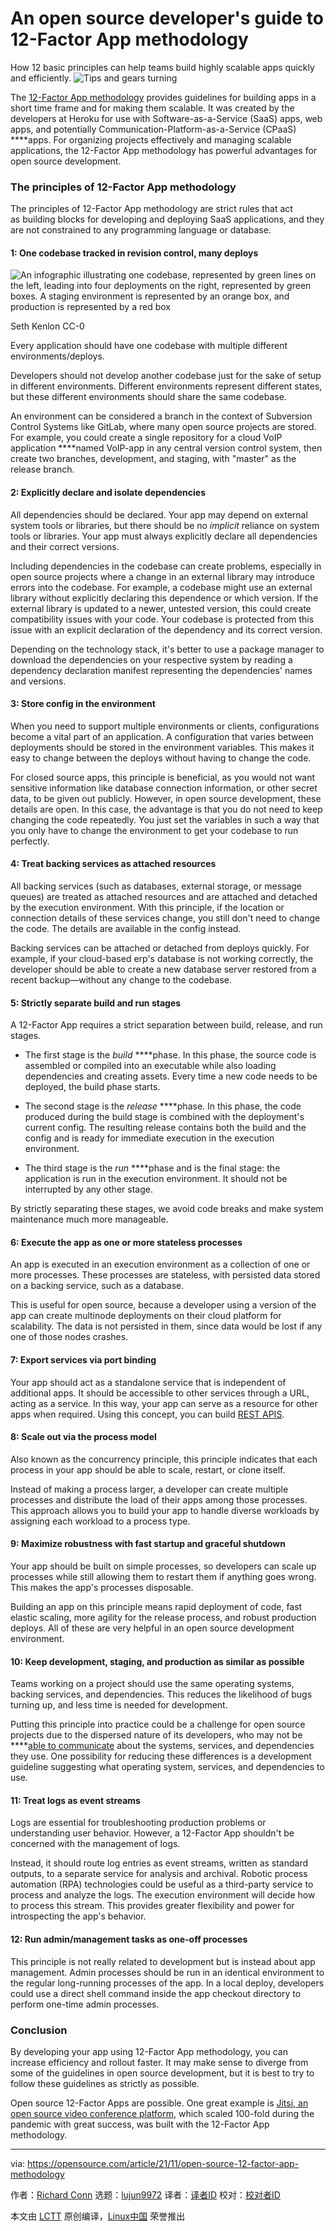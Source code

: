 [#]: subject: "An open source developer's guide to 12-Factor App methodology"
[#]: via: "https://opensource.com/article/21/11/open-source-12-factor-app-methodology"
[#]: author: "Richard Conn https://opensource.com/users/richardaconn-0"
[#]: collector: "lujun9972"
[#]: translator: " "
[#]: reviewer: " "
[#]: publisher: " "
[#]: url: " "

An open source developer's guide to 12-Factor App methodology
======
How 12 basic principles can help teams build highly scalable apps
quickly and efficiently.
![Tips and gears turning][1]

The [12-Factor App methodology][2] provides guidelines for building apps in a short time frame and for making them scalable. It was created by the developers at Heroku for use with Software-as-a-Service (SaaS) apps, web apps, and potentially Communication-Platform-as-a-Service (CPaaS) ****apps. For organizing projects effectively and managing scalable applications, the 12-Factor App methodology has powerful advantages for open source development.

### The principles of 12-Factor App methodology

The principles of 12-Factor App methodology are strict rules that act as building blocks for developing and deploying SaaS applications, and they are not constrained to any programming language or database.

#### 1: One codebase tracked in revision control, many deploys

![An infographic illustrating one codebase, represented by green lines on the left, leading into four deployments on the right, represented by green boxes. A staging environment is represented by an orange box, and production is represented by a red box][3]

Seth Kenlon CC-0

Every application should have one codebase with multiple different environments/deploys.

Developers should not develop another codebase just for the sake of setup in different environments. Different environments represent different states, but these different environments should share the same codebase.

An environment can be considered a branch in the context of Subversion Control Systems like GitLab, where many open source projects are stored. For example, you could create a single repository for a cloud VoIP application ****named VoIP-app in any central version control system, then create two branches, development, and staging, with "master" as the release branch.

#### 2: Explicitly declare and isolate dependencies

All dependencies should be declared. Your app may depend on external system tools or libraries, but there should be no _implicit_ reliance on system tools or libraries. Your app must always explicitly declare all dependencies and their correct versions.

Including dependencies in the codebase can create problems, especially in open source projects where a change in an external library may introduce errors into the codebase. For example, a codebase might use an external library without explicitly declaring this dependence or which version. If the external library is updated to a newer, untested version, this could create compatibility issues with your code. Your codebase is protected from this issue with an explicit declaration of the dependency and its correct version.

Depending on the technology stack, it's better to use a package manager to download the dependencies on your respective system by reading a dependency declaration manifest representing the dependencies' names and versions.

#### 3: Store config in the environment

When you need to support multiple environments or clients, configurations become a vital part of an application. A configuration that varies between deployments should be stored in the environment variables. This makes it easy to change between the deploys without having to change the code.

For closed source apps, this principle is beneficial, as you would not want sensitive information like database connection information, or other secret data, to be given out publicly. However, in open source development, these details are open. In this case, the advantage is that you do not need to keep changing the code repeatedly. You just set the variables in such a way that you only have to change the environment to get your codebase to run perfectly.

#### 4: Treat backing services as attached resources

All backing services (such as databases, external storage, or message queues) are treated as attached resources and are attached and detached by the execution environment. With this principle, if the location or connection details of these services change, you still don't need to change the code. The details are available in the config instead.

Backing services can be attached or detached from deploys quickly. For example, if your cloud-based erp's database is not working correctly, the developer should be able to create a new database server restored from a recent backup—without any change to the codebase.

#### 5: Strictly separate build and run stages

A 12-Factor App requires a strict separation between build, release, and run stages.

  * The first stage is the _build_ ****phase. In this phase, the source code is assembled or compiled into an executable while also loading dependencies and creating assets. Every time a new code needs to be deployed, the build phase starts.

  * The second stage is the _release_ ****phase. In this phase, the code produced during the build stage is combined with the deployment's current config. The resulting release contains both the build and the config and is ready for immediate execution in the execution environment.

  * The third stage is the _run_ ****phase and is the final stage: the application is run in the execution environment. It should not be interrupted by any other stage.




By strictly separating these stages, we avoid code breaks and make system maintenance much more manageable.

#### 6: Execute the app as one or more stateless processes

An app is executed in an execution environment as a collection of one or more processes. These processes are stateless, with persisted data stored on a backing service, such as a database.

This is useful for open source, because a developer using a version of the app can create multinode deployments on their cloud platform for scalability. The data is not persisted in them, since data would be lost if any one of those nodes crashes.

#### 7: Export services via port binding

Your app should act as a standalone service that is independent of additional apps. It should be accessible to other services through a URL, acting as a service. In this way, your app can serve as a resource for other apps when required. Using this concept, you can build [REST APIS][4].

#### 8: Scale out via the process model

Also known as the concurrency principle, this principle indicates that each process in your app should be able to scale, restart, or clone itself.

Instead of making a process larger, a developer can create multiple processes and distribute the load of their apps among those processes. This approach allows you to build your app to handle diverse workloads by assigning each workload to a process type.

#### 9: Maximize robustness with fast startup and graceful shutdown

Your app should be built on simple processes, so developers can scale up processes while still allowing them to restart them if anything goes wrong. This makes the app's processes disposable.

Building an app on this principle means rapid deployment of code, fast elastic scaling, more agility for the release process, and robust production deploys. All of these are very helpful in an open source development environment.

#### 10: Keep development, staging, and production as similar as possible

Teams working on a project should use the same operating systems, backing services, and dependencies. This reduces the likelihood of bugs turning up, and less time is needed for development.

Putting this principle into practice could be a challenge for open source projects due to the dispersed nature of its developers, who may not be ****[able to communicate][5] about the systems, services, and dependencies they use. One possibility for reducing these differences is a development guideline suggesting what operating system, services, and dependencies to use.

#### 11: Treat logs as event streams

Logs are essential for troubleshooting production problems or understanding user behavior. However, a 12-Factor App shouldn't be concerned with the management of logs.

Instead, it should route log entries as event streams, written as standard outputs, to a separate service for analysis and archival. Robotic process automation (RPA) technologies could be useful as a third-party service to process and analyze the logs. The execution environment will decide how to process this stream. This provides greater flexibility and power for introspecting the app's behavior.

#### 12: Run admin/management tasks as one-off processes

This principle is not really related to development but is instead about app management. Admin processes should be run in an identical environment to the regular long-running processes of the app. In a local deploy, developers could use a direct shell command inside the app checkout directory to perform one-time admin processes.

### Conclusion

By developing your app using 12-Factor App methodology, you can increase efficiency and rollout faster. It may make sense to diverge from some of the guidelines in open source development, but it is best to try to follow these guidelines as strictly as possible.

Open source 12-Factor Apps are possible. One great example is [Jitsi][6][, an open source video conference platform][7], which scaled 100-fold during the pandemic with great success, was built with the 12-Factor App methodology.

--------------------------------------------------------------------------------

via: https://opensource.com/article/21/11/open-source-12-factor-app-methodology

作者：[Richard Conn][a]
选题：[lujun9972][b]
译者：[译者ID](https://github.com/译者ID)
校对：[校对者ID](https://github.com/校对者ID)

本文由 [LCTT](https://github.com/LCTT/TranslateProject) 原创编译，[Linux中国](https://linux.cn/) 荣誉推出

[a]: https://opensource.com/users/richardaconn-0
[b]: https://github.com/lujun9972
[1]: https://opensource.com/sites/default/files/styles/image-full-size/public/lead-images/gears_devops_learn_troubleshooting_lightbulb_tips_520.png?itok=HcN38NOk (Tips and gears turning)
[2]: https://www.redhat.com/architect/12-factor-app
[3]: https://opensource.com/sites/default/files/uploads/codebase-deploy_1.png (Codebase)
[4]: https://opensource.com/article/21/9/ansible-rest-apis
[5]: https://opensource.com/article/21/10/global-communication-open-source
[6]: https://jitsi.org/
[7]: http://jitsi.org
